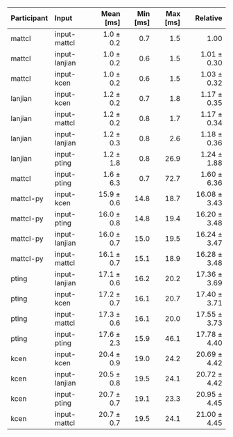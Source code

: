 | Participant | Input | Mean [ms] | Min [ms] | Max [ms] | Relative |
|:---|:---|---:|---:|---:|---:|
| mattcl | input-mattcl | 1.0 ± 0.2 | 0.7 | 1.5 | 1.00 |
| mattcl | input-lanjian | 1.0 ± 0.2 | 0.6 | 1.5 | 1.01 ± 0.30 |
| mattcl | input-kcen | 1.0 ± 0.2 | 0.6 | 1.5 | 1.03 ± 0.32 |
| lanjian | input-kcen | 1.2 ± 0.2 | 0.7 | 1.8 | 1.17 ± 0.35 |
| lanjian | input-mattcl | 1.2 ± 0.2 | 0.8 | 1.7 | 1.17 ± 0.34 |
| lanjian | input-lanjian | 1.2 ± 0.3 | 0.8 | 2.6 | 1.18 ± 0.36 |
| lanjian | input-pting | 1.2 ± 1.8 | 0.8 | 26.9 | 1.24 ± 1.88 |
| mattcl | input-pting | 1.6 ± 6.3 | 0.7 | 72.7 | 1.60 ± 6.36 |
| mattcl-py | input-kcen | 15.9 ± 0.6 | 14.8 | 18.7 | 16.08 ± 3.43 |
| mattcl-py | input-pting | 16.0 ± 0.8 | 14.8 | 19.4 | 16.20 ± 3.48 |
| mattcl-py | input-lanjian | 16.0 ± 0.7 | 15.0 | 19.5 | 16.24 ± 3.47 |
| mattcl-py | input-mattcl | 16.1 ± 0.7 | 15.1 | 18.9 | 16.28 ± 3.48 |
| pting | input-lanjian | 17.1 ± 0.6 | 16.2 | 20.2 | 17.36 ± 3.69 |
| pting | input-kcen | 17.2 ± 0.7 | 16.1 | 20.7 | 17.40 ± 3.71 |
| pting | input-mattcl | 17.3 ± 0.6 | 16.1 | 20.0 | 17.55 ± 3.73 |
| pting | input-pting | 17.6 ± 2.3 | 15.9 | 46.1 | 17.78 ± 4.40 |
| kcen | input-kcen | 20.4 ± 0.9 | 19.0 | 24.2 | 20.69 ± 4.42 |
| kcen | input-lanjian | 20.5 ± 0.8 | 19.5 | 24.1 | 20.72 ± 4.42 |
| kcen | input-pting | 20.7 ± 0.7 | 19.1 | 23.3 | 20.95 ± 4.45 |
| kcen | input-mattcl | 20.7 ± 0.7 | 19.5 | 24.1 | 21.00 ± 4.45 |

